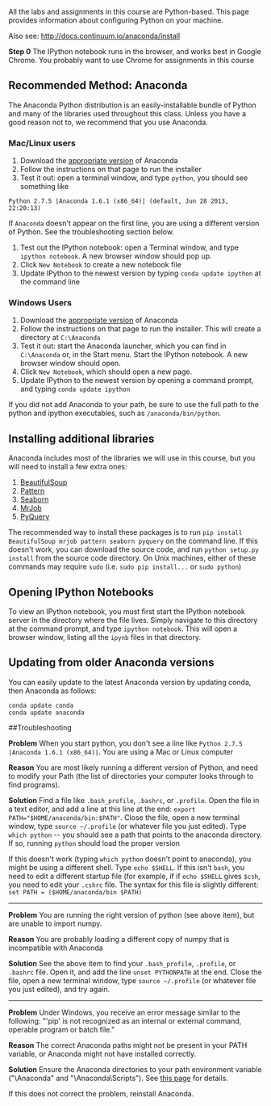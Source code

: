 All the labs and assignments in this course are Python-based. This page provides information about configuring Python on your machine.

Also see: http://docs.continuum.io/anaconda/install

**Step 0** 
The IPython notebook runs in the browser, and works best in Google Chrome. You probably want to use Chrome for assignments in this course

## Recommended Method: Anaconda

The Anaconda Python distribution is an easily-installable bundle of Python and many of the libraries used throughout this class. Unless you have a good reason not to, we recommend that you use Anaconda.

### Mac/Linux users
1. Download the [appropriate version](http://continuum.io/downloads) of Anaconda
1. Follow the instructions on that page to run the installer
1. Test it out: open a terminal window, and type ``python``, you should see something like
```
Python 2.7.5 |Anaconda 1.6.1 (x86_64)| (default, Jun 28 2013, 22:20:13) 
```
If `Anaconda` doesn't appear on the first line, you are using a different version of Python. See the troubleshooting section below.

1. Test out the IPython notebook: open a Terminal window, and type `ipython notebook`. A new browser window should pop up. 
1. Click `New Notebook` to create a new notebook file
1. Update IPython to the newest version by typing `conda update ipython` at the command line

### Windows Users
1. Download the [appropriate version](http://continuum.io/downloads) of Anaconda
1. Follow the instructions on that page to run the installer. This will create a directory at `C:\Anaconda`
1. Test it out: start the Anaconda launcher, which you can find in `C:\Anaconda` or, in the Start menu. Start the IPython notebook. A new browser window should open. 
1. Click `New Notebook`, which should open a new page.
1. Update IPython to the newest version by opening a command prompt, and typing `conda update ipython`

If you did not add Anaconda to your path, be sure to use the full path to the python and ipython executables, such as `/anaconda/bin/python`.

## Installing additional libraries
Anaconda includes most of the libraries we will use in this course, but you will need to install a few extra ones:

1. [BeautifulSoup](http://www.crummy.com/software/BeautifulSoup/)
1. [Pattern](http://www.clips.ua.ac.be/pattern)
1. [Seaborn](http://web.stanford.edu/~mwaskom/software/seaborn/)
1. [MrJob](http://pythonhosted.org/mrjob/)
1. [PyQuery](https://pythonhosted.org/pyquery/)

The recommended way to install these packages is to run `pip install BeautifulSoup mrjob pattern seaborn pyquery` on the command line. If this doesn't work, you can download the source code, and run `python setup.py install` from the source code directory. On Unix machines, either of these commands may require `sudo` (i.e. `sudo pip install...` or `sudo python`)

## Opening IPython Notebooks
To view an IPython notebook, you must first start the IPython notebook server in the directory where the file lives. Simply navigate to this directory at the command prompt, and type `ipython notebook`. This will open a browser window, listing all the `ipynb` files in that directory.

## Updating from older Anaconda versions
You can easily update to the latest Anaconda version by updating conda, then Anaconda as follows:

```
conda update conda
conda update anaconda
```

##Troubleshooting

**Problem**
When you start python, you don't see a line like `Python 2.7.5 |Anaconda 1.6.1 (x86_64)|`. You are using a Mac or Linux computer

**Reason**
You are most likely running a different version of Python, and need to modify your Path (the list of directories your computer looks through to find programs). 

**Solution**
Find a file like `.bash_profile`, `.bashrc`, or `.profile`. Open the file in a text editor, and add a line at this line at the end: `export PATH="$HOME/anaconda/bin:$PATH"`. Close the file, open a new terminal window, type `source ~/.profile` (or whatever file you just edited). Type `which python` -- you should see a path that points to the anaconda directory. If so, running `python` should load the proper version

If this doesn't work (typing `which python` doesn't point to anaconda), you might be using a different shell. Type `echo $SHELL`. If this isn't `bash`, you need to edit a different startup file (for example, if if `echo $SHELL` gives `$csh`, you need to edit your `.cshrc` file. The syntax for this file is slightly different: `set PATH = ($HOME/anaconda/bin $PATH)`
***

**Problem**
You are running the right version of python (see above item), but are unable to import numpy. 

**Reason**
You are probably loading a different copy of numpy that is incompatible with Anaconda

**Solution**
See the above item to find your `.bash_profile`, `.profile`, or `.bashrc` file. Open it, and add the line `unset PYTHONPATH` at the end. Close the file, open a new terminal window, type `source ~/.profile` (or whatever file you just edited), and try again.
***

**Problem**
Under Windows, you receive an error message similar to the following: "'pip' is not recognized as an internal or external command, operable program or batch file."

**Reason**
The correct Anaconda paths might not be present in your PATH variable, or Anaconda might not have installed correctly.

**Solution**
Ensure the Anaconda directories to your path environment variable ("\Anaconda" and "\Anaconda\Scripts").  See [this page](http://superuser.com/questions/284342/what-are-path-and-other-environment-variables-and-how-can-i-set-or-use-them) for details.

If this does not correct the problem, reinstall Anaconda.